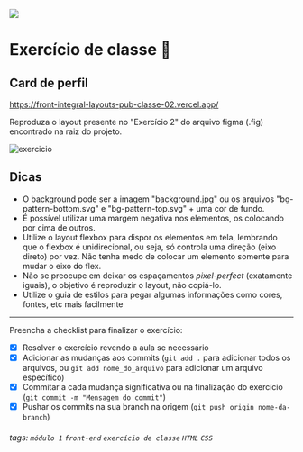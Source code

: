 ![](https://i.imgur.com/xG74tOh.png)

# Exercício de classe 🏫

## Card de perfil

<https://front-integral-layouts-pub-classe-02.vercel.app/>

Reproduza o layout presente no "Exercício 2" do arquivo figma (.fig) encontrado na raiz do projeto.

![exercicio](https://i.imgur.com/MPKSnSq.png)

## Dicas

- O background pode ser a imagem "background.jpg" ou os arquivos "bg-pattern-bottom.svg" e "bg-pattern-top.svg" + uma cor de fundo.
- É possível utilizar uma margem negativa nos elementos, os colocando por cima de outros.
- Utilize o layout flexbox para dispor os elementos em tela, lembrando que o flexbox é unidirecional, ou seja, só controla uma direção (eixo direto) por vez. Não tenha medo de colocar um elemento somente para mudar o eixo do flex.
- Não se preocupe em deixar os espaçamentos *pixel-perfect* (exatamente iguais), o objetivo é reproduzir o layout, não copiá-lo.
- Utilize o guia de estilos para pegar algumas informações como cores, fontes, etc mais facilmente

---

Preencha a checklist para finalizar o exercício:

- [X] Resolver o exercício revendo a aula se necessário
- [X] Adicionar as mudanças aos commits (`git add .` para adicionar todos os arquivos, ou `git add nome_do_arquivo` para adicionar um arquivo específico)
- [X] Commitar a cada mudança significativa ou na finalização do exercício (`git commit -m "Mensagem do commit"`)
- [X] Pushar os commits na sua branch na origem (`git push origin nome-da-branch`)

###### tags: `módulo 1` `front-end` `exercício de classe` `HTML` `CSS`
